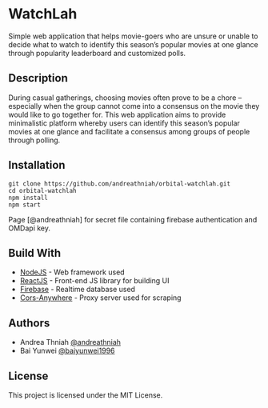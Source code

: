 # WatchLah

Simple web application that helps movie-goers who are unsure or unable to decide what to watch to identify this season’s popular movies at one glance through popularity leaderboard and customized polls.

## Description

During casual gatherings, choosing movies often prove to be a chore – especially when the group cannot come into a consensus on the movie they would like to go together for. This web application aims to provide minimalistic platform whereby users can identify this season’s popular movies at one glance and facilitate a consensus among groups of people through polling.

## Installation

```
git clone https://github.com/andreathniah/orbital-watchlah.git
cd orbital-watchlah
npm install 
npm start
```
Page [@andreathniah] for secret file containing firebase authentication and OMDapi key.

## Build With

* [NodeJS](http://www.dropwizard.io/1.0.2/docs/) - Web framework used
* [ReactJS](https://reactjs.org/) - Front-end JS library for building UI 
* [Firebase](https://firebase.google.com/) - Realtime database used
* [Cors-Anywhere](https://github.com/Rob--W/cors-anywhere) - Proxy server used for scraping

## Authors

* Andrea Thniah [@andreathniah](http://www.andreathniah.com/)
* Bai Yunwei [@baiyunwei1996](https://github.com/baiyunwei1996)


## License

This project is licensed under the MIT License.
